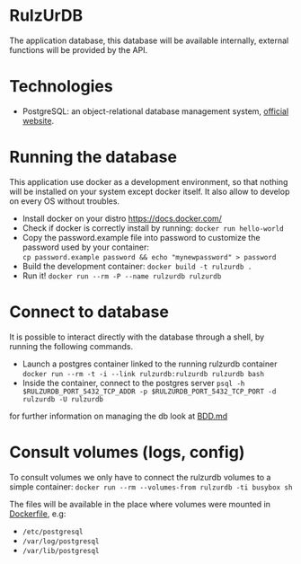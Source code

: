 RulzUrDB
========

The application database, this database will be available internally,
external functions will be provided by the API.

# Technologies

* PostgreSQL: an object-relational database management system,
[official website](http://www.postgresql.org/).

# Running the database

This application use docker as a development environment, so that nothing will
be installed on your system except docker itself. It also allow to develop on
every OS without troubles.

* Install docker on your distro https://docs.docker.com/
* Check if docker is correctly install by running: `docker run hello-world`
* Copy the password.example file into password to customize the password used
by your container: <br/>
`cp password.example password && echo "mynewpassword" > password`
* Build the development container: `docker build -t rulzurdb .`
* Run it! `docker run --rm -P --name rulzurdb rulzurdb`

# Connect to database

It is possible to interact directly with the database through a shell,
by running the following commands.

* Launch a postgres container linked to the running rulzurdb container
`docker run --rm -t -i --link rulzurdb:rulzurdb rulzurdb bash`
* Inside the container, connect to the postgres server
`psql -h $RULZURDB_PORT_5432_TCP_ADDR -p $RULZURDB_PORT_5432_TCP_PORT -d rulzurdb -U rulzurdb`

for further information on managing the db look at [BDD.md](./BDD.md)

# Consult volumes (logs, config)

To consult volumes we only have to connect the rulzurdb volumes to a simple
container: `docker run --rm --volumes-from rulzurdb -ti busybox sh`

The files will be available in the place where volumes were mounted in
[Dockerfile](./Dockerfile), e.g:

* `/etc/postgresql`
* `/var/log/postgresql`
* `/var/lib/postgresql`

